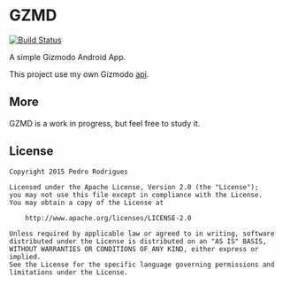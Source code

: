 # GZMD

[![Build Status][travis-image]][travis-url]

A simple Gizmodo Android App.

This project use my own Gizmodo [api](gizmodo-api).

## More

GZMD is a work in progress, but feel free to study it.

## License

    Copyright 2015 Pedro Rodrigues

    Licensed under the Apache License, Version 2.0 (the "License");
    you may not use this file except in compliance with the License.
    You may obtain a copy of the License at

        http://www.apache.org/licenses/LICENSE-2.0

    Unless required by applicable law or agreed to in writing, software
    distributed under the License is distributed on an "AS IS" BASIS,
    WITHOUT WARRANTIES OR CONDITIONS OF ANY KIND, either express or implied.
    See the License for the specific language governing permissions and
    limitations under the License.

[travis-image]: https://travis-ci.org/hpedrorodrigues/GZMD.svg?branch=master
[travis-url]: https://travis-ci.org/hpedrorodrigues/GZMD
[gizmodo-api]: https://github.com/hpedrorodrigues/GizmodoBr